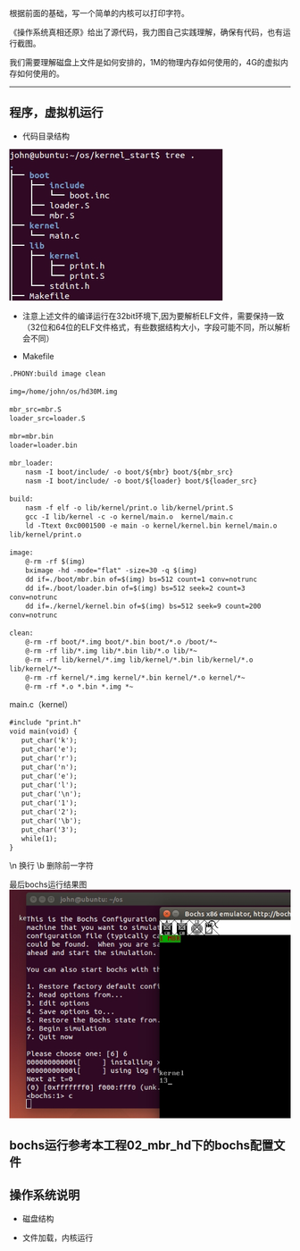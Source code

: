 根据前面的基础，写一个简单的内核可以打印字符。

《操作系统真相还原》给出了源代码，我力图自己实践理解，确保有代码，也有运行截图。

我们需要理解磁盘上文件是如何安排的，1M的物理内存如何使用的，4G的虚拟内存如何使用的。

---
## 程序，虚拟机运行

* 代码目录结构

![](../06_kernel_start/imgs/01.jpg)

* 注意上述文件的编译运行在32bit环境下,因为要解析ELF文件，需要保持一致（32位和64位的ELF文件格式，有些数据结构大小，字段可能不同，所以解析会不同）

* Makefile
```
.PHONY:build image clean

img=/home/john/os/hd30M.img

mbr_src=mbr.S
loader_src=loader.S

mbr=mbr.bin
loader=loader.bin

mbr_loader:
	nasm -I boot/include/ -o boot/${mbr} boot/${mbr_src}
	nasm -I boot/include/ -o boot/${loader} boot/${loader_src}

build:
	nasm -f elf -o lib/kernel/print.o lib/kernel/print.S
	gcc -I lib/kernel -c -o kernel/main.o  kernel/main.c
	ld -Ttext 0xc0001500 -e main -o kernel/kernel.bin kernel/main.o lib/kernel/print.o

image:
	@-rm -rf $(img)
	bximage -hd -mode="flat" -size=30 -q $(img)
	dd if=./boot/mbr.bin of=$(img) bs=512 count=1 conv=notrunc
	dd if=./boot/loader.bin of=$(img) bs=512 seek=2 count=3 conv=notrunc
	dd if=./kernel/kernel.bin of=$(img) bs=512 seek=9 count=200 conv=notrunc

clean:
	@-rm -rf boot/*.img boot/*.bin boot/*.o /boot/*~
	@-rm -rf lib/*.img lib/*.bin lib/*.o lib/*~
	@-rm -rf lib/kernel/*.img lib/kernel/*.bin lib/kernel/*.o lib/kernel/*~
	@-rm -rf kernel/*.img kernel/*.bin kernel/*.o kernel/*~
	@-rm -rf *.o *.bin *.img *~

```

main.c（kernel）
```
#include "print.h"
void main(void) {
   put_char('k');
   put_char('e');
   put_char('r');
   put_char('n');
   put_char('e');
   put_char('l');
   put_char('\n');
   put_char('1');
   put_char('2');
   put_char('\b');
   put_char('3');
   while(1);
}
```

\n 换行
\b 删除前一字符

最后bochs运行结果图
![](../06_kernel_start/imgs/rs.jpg)

bochs运行参考本工程02_mbr_hd下的bochs配置文件
---

## 操作系统说明

* 磁盘结构

* 文件加载，内核运行